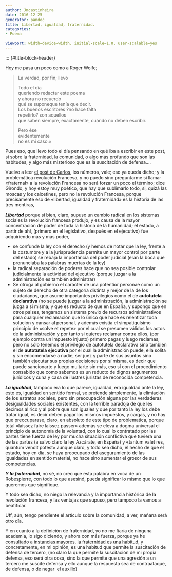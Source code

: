 ```yaml
---
author: Jmcastinheira
date: 2016-12-25
generator: pandoc
title: Libertad, igualdad, fraternidad.
categories:
- Poema

viewport: width=device-width, initial-scale=1.0, user-scalable=yes
---
```


::: {#title-block-header}

Hoy me pasa un poco como a Roger Wolfe;

> La verdad, por fin; llevo
>
> Todo el día\
> queriendo redactar este poema\
> y ahora no recuerdo\
> qué se suponeque tenía que decir.\
> Los buenos escritores ?no hace falta\
> repetirlo? son aquellos\
> que saben siempre, exactamente, cuándo no deben escribir.
>
> Pero ése\
> evidentemente\
> no es mi caso.»

Pues eso, que llevo todo el día pensando en qué iba a escribir en este
post, si sobre la fraternidad, la comunidad, o algo más profundo que son
las habitudes, y algo más misterioso que es la suscitación de
defensa....

Vuelvo a leer [el post de
Carlos](http://carlosboyle.blogspot.com/2008/06/definicin-de-fraternidad-beta-1-i.html),
los números, vale; eso ya queda dicho; y la problemática revolución
Francesa, y no puedo sino preguntarme si llamar «fraternal» a la
revolución Francesa no será forzar un poco el término; dice Girondo, y
hoy estoy muy poético, que hay que sublimarlo todo, si, quizá las moscas
y los calcetines, pero no la revolución Francesa, porque precisamente
eso de «libertad, igualdad y fraternidad» es la historia de las tres
mentiras,

***Libertad*** porque si bien, claro, supuso un cambio radical en los
sistemas sociales la revolución francesa produjo, y es causa de la mayor
concentración de poder de toda la historia de la humanidad; el estado, a
partir de ahí, (primero en el legislativo, después en el ejecutivo) fue
adquiriendo más y más poder,

-   se confunde la ley con el derecho (y hemos de notar que la ley,
    frente a la costumbre y a la jurisprudencia permite un mayor control
    por parte del estado) se rebaja la importancia del poder judicial
    (eran la boca que pronunciaba las palabras muertas de la ley)
-   la radical separación de poderes hace que no sea posible controlar
    judicialmente la actividad del ejecutivo (porque juzgar a la
    administración es también administrar)
-   Se otroga al gobierno el carácter de una potentior personae como un
    sujeto de derecho de otra categoría distinta y mejor de la de los
    ciudadanos, que asume importantes privilegios como el de
    **autotutela declarativa** (no se puede juzgar a la administración,
    la administración se juzga a si misma; y que es reducto de que en
    España, y supongo que en otros paises, tengamos un sistema previo de
    recursos administrativos para cualquier reclamación que lo único que
    hace es relentizar toda solución y cansar al personal, y además
    existía el simpatiquísimo principio de «solve et repete» por el cual
    se presumen válidos los actos de la administración y por tanto si
    quieres reclamar contra ellos, (por ejemplo contra un impuesto
    injusto) primero pagas y luego reclamas; pero no sólo tenemos el
    privilegio de autotutela declarativa sino también el de **autotutela
    ejecutiva** por el cual la administración puede, ella solita y sin
    encomendarse a nadie, ser juez y parte de sus asuntos sino también
    ejecutar sus propias decisiones por sí misma, es decir que puede
    sancionarte y luego multarte sin más, eso sí con el procedimiento
    consabido que como sabemos es un reducto de dignos argumentos
    jurídicos y cuna y casa de ilustres juristas de reconocida
    competencia.

***La igualdad***, tampoco era lo que parece, igualdad, era igualdad
ante la ley, esto es, igualdad en sentido formal, se pretende
simplemente, la elimiación de los estratos sociales, pero sin
preocupación alguna por las verdaderas desigualdades sociales
existentes, con la terrible paradoja de que les decimos al rico y al
pobre que son iguales y que por tanto la ley los debe tratar igual, es
decir deben pagar los mismos impuestos, y cargas, y no hay que
preocuparase, claro, en absoluto de este tipo de problematica, porque
total «laissez faire laissez passer» además se eleva a dogma universal
el principio de autonomía de la voluntad, con lo cual lo contratado por
las partes tiene fuerza de ley por mucha situación conflictiva que
tuviera una de las partes (a salvo claro la ley Azcárate, en España) y
«tantum valet res, quantum vendit potest» aunque claro, y todo sea
dicho, el hecho de que el estado, hoy en día, se haya preocupado del
aseguramiento de las igualdades en sentido material, no hace sino
aumentar el grosor de sus competencias.

***Y la fraternidad***, no sé, no creo que esta palabra en voca de un
Robespierre, con todo lo que asesinó, pueda significar lo mismo que lo
que queremos que signifique.

Y todo sea dicho, no niego la relevancia y la importancia histórica de
la revolución francesa, y las ventajas que supuso, pero tampoco la vamos
a beatificar.

Uff, aún, tengo pendiente el artículo sobre la comunidad, a ver, mañana
será otro día.

Y en cuanto a la definición de fraternidad, yo no me fiaría de ninguna
academia, lo sigo diciendo, y ahora con más fuerza, porque ya he
consultado a [instancias mayores](http://www.zubiri.net/portada2/), [la
fraternidad es una
habitud](http://entelequia.bligoo.com/content/view/212361/Problemas_conceptuales_e_impresiones.html),
y concretamente, en mi opinión, es una habitud que permite la
suscitación de defensa de tercero, (no claro la que permite la
suscitación de mi propia defensa, eso será otra cosa, sino la que
permite que una agresión a un tercero me suscite defensa y ello aunque
la respuesta sea de contraataque, de defensa, o de negar  el auxilio)
